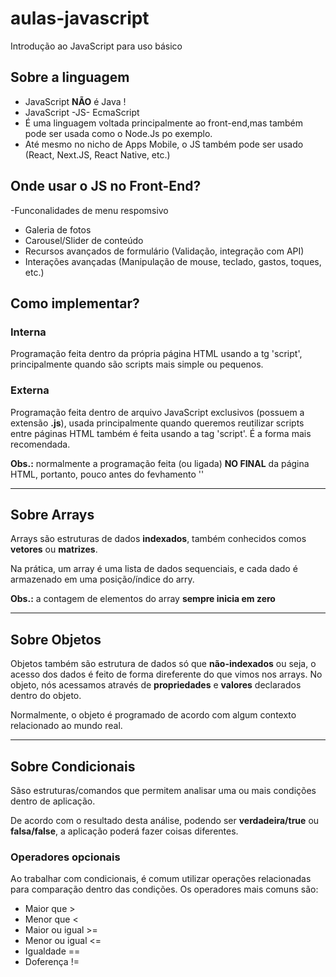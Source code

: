 # aulas-javascript

Introdução ao JavaScript para uso básico

## Sobre a linguagem 
- JavaScript **NÃO** é Java !
- JavaScript -JS- EcmaScript
- É uma linguagem voltada principalmente ao front-end,mas também pode ser usada como o Node.Js po exemplo.
- Até mesmo no nicho de Apps Mobile, o JS também pode ser usado (React, Next.JS, React Native, etc.)

## Onde usar o JS no Front-End?

-Funconalidades de menu respomsivo
- Galeria de fotos
- Carousel/Slider de conteúdo
- Recursos avançados de formulário (Validação, integração com API)
- Interações avançadas (Manipulação de mouse, teclado, gastos, toques, etc.)

## Como implementar?

### Interna 

Programação feita dentro da própria página HTML usando a tg 'script', principalmente quando são scripts mais simple ou pequenos.

### Externa

Programação feita dentro de arquivo JavaScript exclusivos (possuem a extensão **.js**), usada principalmente quando queremos reutilizar scripts entre páginas HTML também é feita usando a tag 'script'. É a forma mais recomendada.

**Obs.:** normalmente a programação feita (ou ligada) **NO FINAL** da página HTML, portanto, pouco antes do fevhamento '</body>'



---

## Sobre Arrays

Arrays são estruturas de dados **indexados**, também conhecidos comos **vetores** ou **matrizes**.

Na prática, um array é uma lista de dados sequenciais, e cada dado é armazenado em uma posição/índice do arry.

**Obs.:** a contagem de elementos do array **sempre inicia em zero**

---

## Sobre Objetos

Objetos também são estrutura de dados só que **não-indexados** ou seja, o acesso dos dados é feito de forma direferente do que vimos nos arrays. No objeto, nós acessamos através de **propriedades** e **valores** declarados dentro do objeto.

Normalmente, o objeto é programado de acordo com algum contexto relacionado ao mundo real.

---

## Sobre Condicionais 

Sãso estruturas/comandos que permitem analisar uma ou mais condições dentro de aplicação.

De acordo com o resultado desta análise, podendo ser **verdadeira/true** ou **falsa/false**, a aplicação poderá fazer coisas diferentes.

### Operadores opcionais 
Ao trabalhar com condicionais, é comum utilizar operações relacionadas para comparação dentro das condições. Os operadores mais comuns são:

- Maior que         >
- Menor que         <
- Maior ou igual    >=
- Menor ou igual    <=
- Igualdade         ==
- Doferença         !=
